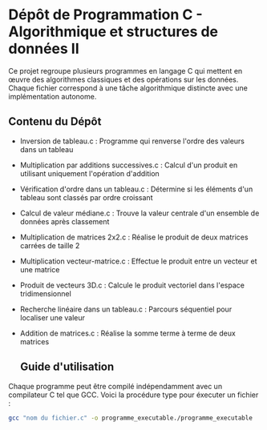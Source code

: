 # Dépôt de Programmation C - Algorithmique et structures de données II
Ce projet regroupe plusieurs programmes en langage C qui mettent en œuvre des algorithmes classiques et des opérations sur les données. Chaque fichier correspond à une tâche algorithmique distincte avec une implémentation autonome.

## Contenu du Dépôt
- Inversion de tableau.c : Programme qui renverse l'ordre des valeurs dans un tableau
- Multiplication par additions successives.c : Calcul d'un produit en utilisant uniquement l'opération d'addition
- Vérification d'ordre dans un tableau.c : Détermine si les éléments d'un tableau sont classés par ordre croissant
- Calcul de valeur médiane.c : Trouve la valeur centrale d'un ensemble de données après classement
- Multiplication de matrices 2x2.c : Réalise le produit de deux matrices carrées de taille 2
- Multiplication vecteur-matrice.c : Effectue le produit entre un vecteur et une matrice
- Produit de vecteurs 3D.c : Calcule le produit vectoriel dans l'espace tridimensionnel
- Recherche linéaire dans un tableau.c : Parcours séquentiel pour localiser une valeur
- Addition de matrices.c : Réalise la somme terme à terme de deux matrices
  
  ## Guide d'utilisation
Chaque programme peut être compilé indépendamment avec un compilateur C tel que GCC. Voici la procédure type pour éxecuter un fichier :

```bash
gcc "nom du fichier.c" -o programme_executable./programme_executable

